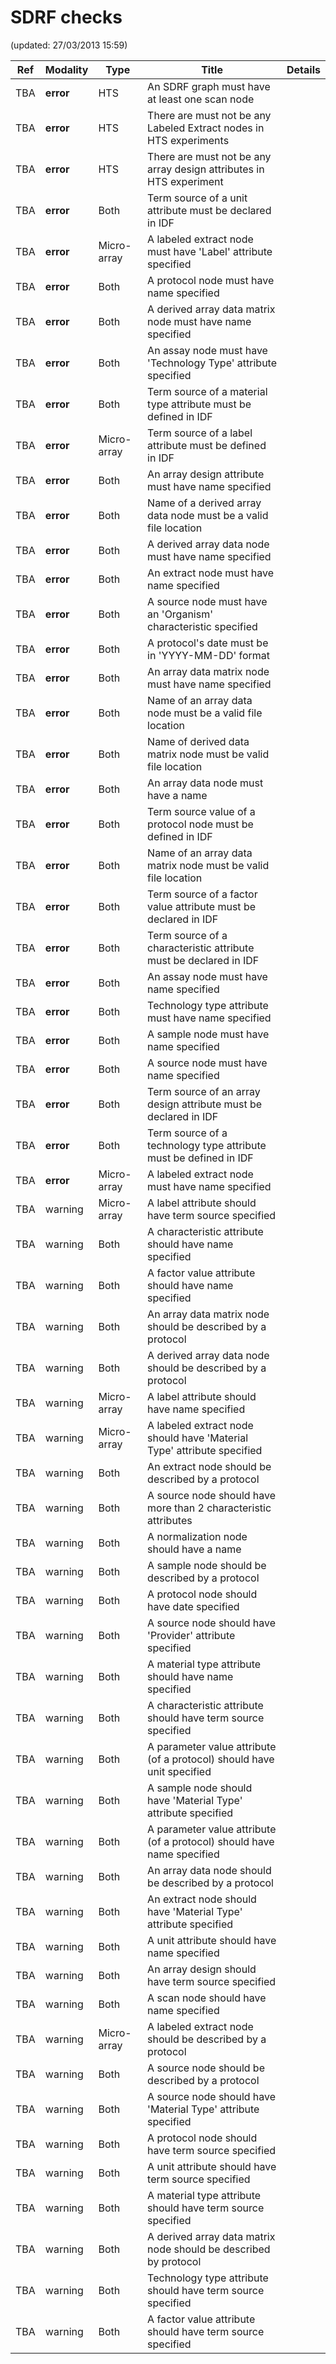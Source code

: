 # SDRF checks
(updated: 27/03/2013 15:59)


|Ref|Modality|Type|Title|Details|
|---|--------|----|-----|-------|
|TBA|**error**|HTS|An SDRF graph must have at least one scan node||
|TBA|**error**|HTS|There are must not be any Labeled Extract nodes in HTS experiments||
|TBA|**error**|HTS|There are must not be any array design attributes in HTS experiment||
|TBA|**error**|Both|Term source of a unit attribute must be declared in IDF||
|TBA|**error**|Micro-array|A labeled extract node must have 'Label' attribute specified||
|TBA|**error**|Both|A protocol node must have name specified||
|TBA|**error**|Both|A derived array data matrix node must have name specified||
|TBA|**error**|Both|An assay node must have 'Technology Type' attribute specified||
|TBA|**error**|Both|Term source of a material type attribute must be defined in IDF||
|TBA|**error**|Micro-array|Term source of a label attribute must be defined in IDF||
|TBA|**error**|Both|An array design attribute must have name specified||
|TBA|**error**|Both|Name of a derived array data node must be a valid file location||
|TBA|**error**|Both|A derived array data node must have name specified||
|TBA|**error**|Both|An extract node must have name specified||
|TBA|**error**|Both|A source node must have an 'Organism' characteristic specified||
|TBA|**error**|Both|A protocol's date must be in 'YYYY-MM-DD' format||
|TBA|**error**|Both|An array data matrix node must have name specified||
|TBA|**error**|Both|Name of an array data node must be a valid file location||
|TBA|**error**|Both|Name of derived data matrix node must be valid file location||
|TBA|**error**|Both|An array data node must have a name||
|TBA|**error**|Both|Term source value of a protocol node must be defined in IDF||
|TBA|**error**|Both|Name of an array data matrix node must be valid file location||
|TBA|**error**|Both|Term source of a factor value attribute must be declared in IDF||
|TBA|**error**|Both|Term source of a characteristic attribute must be declared in IDF||
|TBA|**error**|Both|An assay node must have name specified||
|TBA|**error**|Both|Technology type attribute must have name specified||
|TBA|**error**|Both|A sample node must have name specified||
|TBA|**error**|Both|A source node must have name specified||
|TBA|**error**|Both|Term source of an array design attribute must be declared in IDF||
|TBA|**error**|Both|Term source of a technology type attribute must be defined in IDF||
|TBA|**error**|Micro-array|A labeled extract node must have name specified||
|TBA|warning|Micro-array|A label attribute should have term source specified||
|TBA|warning|Both|A characteristic attribute should have name specified||
|TBA|warning|Both|A factor value attribute should have name specified||
|TBA|warning|Both|An array data matrix node should be described by a protocol||
|TBA|warning|Both|A derived array data node should be described by a protocol||
|TBA|warning|Micro-array|A label attribute should have name specified||
|TBA|warning|Micro-array|A labeled extract node should have 'Material Type' attribute specified||
|TBA|warning|Both|An extract node should be described by a protocol||
|TBA|warning|Both|A source node should have more than 2 characteristic attributes||
|TBA|warning|Both|A normalization node should have a name||
|TBA|warning|Both|A sample node should be described by a protocol||
|TBA|warning|Both|A protocol node should have date specified||
|TBA|warning|Both|A source node should have 'Provider' attribute specified||
|TBA|warning|Both|A material type attribute should have name specified||
|TBA|warning|Both|A characteristic attribute should have term source specified||
|TBA|warning|Both|A parameter value attribute (of a protocol) should have unit specified||
|TBA|warning|Both|A sample node should have 'Material Type' attribute specified||
|TBA|warning|Both|A parameter value attribute (of a protocol) should have name specified||
|TBA|warning|Both|An array data node should be described by a protocol||
|TBA|warning|Both|An extract node should have 'Material Type' attribute specified||
|TBA|warning|Both|A unit attribute should have name specified||
|TBA|warning|Both|An array design should have term source specified||
|TBA|warning|Both|A scan node should have name specified||
|TBA|warning|Micro-array|A labeled extract node should be described by a protocol||
|TBA|warning|Both|A source node should be described by a protocol||
|TBA|warning|Both|A source node should have 'Material Type' attribute specified||
|TBA|warning|Both|A protocol node should have term source specified||
|TBA|warning|Both|A unit attribute should have term source specified||
|TBA|warning|Both|A material type attribute should have term source specified||
|TBA|warning|Both|A derived array data matrix node should be described by protocol||
|TBA|warning|Both|Technology type attribute should have term source specified||
|TBA|warning|Both|A factor value attribute should have term source specified||
